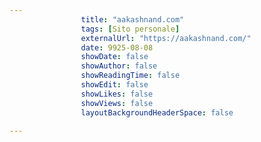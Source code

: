 ---
                title: "aakashnand.com"
                tags: [Sito personale]
                externalUrl: "https://aakashnand.com/"
                date: 9925-08-08
                showDate: false
                showAuthor: false
                showReadingTime: false
                showEdit: false
                showLikes: false
                showViews: false
                layoutBackgroundHeaderSpace: false
                ---

